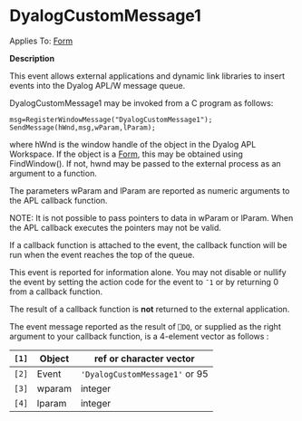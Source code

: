 



<h1 class="heading"><span class="name">DyalogCustomMessage1</span></h1>

Applies To: [Form](./form.md)


**Description**


This event allows external applications and dynamic link libraries to insert
events into the Dyalog APL/W message queue.


DyalogCustomMessage1 may be invoked from a C program as follows:
```apl
msg=RegisterWindowMessage("DyalogCustomMessage1");
SendMessage(hWnd,msg,wParam,lParam);
```


where hWnd is the window handle of the object in the Dyalog APL
Workspace. If the object is a [Form](./form.md), this may be
obtained using FindWindow(). If not, hwnd may be passed to the external process
as an argument to a function.


The parameters wParam and lParam are reported as
numeric arguments to the APL callback function.


NOTE: It is not possible to pass pointers to data in wParam or lParam.
When the APL callback executes the pointers may not be valid.


If a callback function is attached to the event, the callback function will
be run when the event reaches the top of the queue.


This event is reported for information alone. You may not disable or nullify
the event by setting the action code for the event to `¯1` or by returning 0 from a callback function.


The result of a callback function is **not** returned to the external
application.


The event message reported as the result of `⎕DQ`,
or supplied as the right argument to your callback function, is a 4-element
vector as follows :


| `[1]` | Object | ref or character vector |
| --- | --- | ---  |
| `[2]` | Event | `'DyalogCustomMessage1'` or 95 |
| `[3]` | wparam | integer |
| `[4]` | lparam | integer |


